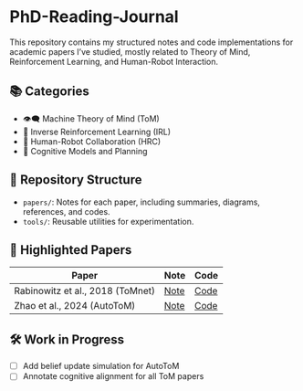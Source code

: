 # PhD-Reading-Journal

This repository contains my structured notes and code implementations for academic papers I’ve studied, mostly related to Theory of Mind, Reinforcement Learning, and Human-Robot Interaction.

## 📚 Categories

- 👁️‍🗨️ Machine Theory of Mind (ToM)
- 🧩 Inverse Reinforcement Learning (IRL)
- 🤖 Human-Robot Collaboration (HRC)
- 🧠 Cognitive Models and Planning

## 📂 Repository Structure

- `papers/`: Notes for each paper, including summaries, diagrams, references, and codes.
- `tools/`: Reusable utilities for experimentation.

## 🔗 Highlighted Papers

| Paper | Note | Code |
|-------|------|------|
| Rabinowitz et al., 2018 (ToMnet) | [Note](papers/2018_arXiv_Rabinowitz_ToMnet/summary.md) | [Code](papers/code/) |
| Zhao et al., 2024 (AutoToM) | [Note]() | [Code]() |

## 🛠️ Work in Progress

- [ ] Add belief update simulation for AutoToM
- [ ] Annotate cognitive alignment for all ToM papers
